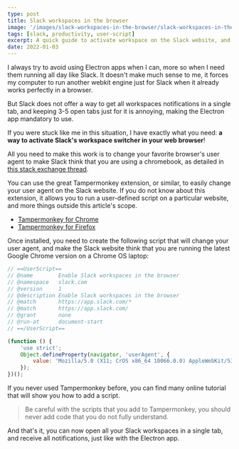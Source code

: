 ```yaml
---
type: post
title: Slack workspaces in the browser
image: '/images/slack-workspaces-in-the-browser/slack-workspaces-in-the-browser.jpg'
tags: [slack, productivity, user-script]
excerpt: A quick guide to activate workspace on the Slack website, and avoid using the electron app.
date: 2022-01-03
---
```


I always try to avoid using Electron apps when I can, more so when I need them running all day like Slack. It doesn't make much sense to me, it forces my computer to run another webkit engine just for Slack when it already works perfectly in a browser.

But Slack does not offer a way to get all workspaces notifications in a single tab, and keeping 3-5 open tabs just for it is annoying, making the Electron app mandatory to use. 

If you were stuck like me in this situation, I have exactly what you need: **a way to activate Slack's workspace switcher in your web browser**!

<CaptionImage src="/images/slack-workspaces-in-the-browser/slack-workspaces.jpg" alt="Slack workspaces" caption="Worspaces switcher in the browser" /> 

All you need to make this work is to change your favorite browser's user agent to make Slack think that you are using a chromebook, as detailed in [this stack exchange thread](https://webapps.stackexchange.com/questions/144258/slacks-web-version-shows-workspace-switching-sidebar-but-only-on-chromebooks).

You can use the great Tampermonkey extension, or similar, to easily change your user agent on the Slack website. If you do not know about this extension, it allows you to run a user-defined script on a particular website, and more things outside this article's scope.

- [Tampermonkey for Chrome](https://chrome.google.com/webstore/detail/tampermonkey/dhdgffkkebhmkfjojejmpbldmpobfkfo?hl=en)
- [Tampermonkey for Firefox](https://addons.mozilla.org/en-US/firefox/addon/tampermonkey/)

Once installed, you need to create the following script that will change your user agent, and make the Slack website think that you are running the latest Google Chrome version on a Chrome OS laptop:

```javascript
// ==UserScript==
// @name        Enable Slack workspaces in the browser
// @namespace   slack.com
// @version     1
// @description Enable Slack workspaces in the browser
// @match       https://app.slack.com/*
// @match       https://app.slack.com/
// @grant       none
// @run-at      document-start
// ==/UserScript==

(function () {
	'use strict';
    Object.defineProperty(navigator, 'userAgent', {
        value: 'Mozilla/5.0 (X11; CrOS x86_64 10066.0.0) AppleWebKit/537.36 (KHTML, like Gecko) Chrome/96.0.4664.110 Safari/537.36'
    });
})();
```

If you never used Tampermonkey before, you can find many online tutorial 
that will show you how to add a script. 

> Be careful with the scripts that you add to Tampermonkey, you should never add code that you do not fully understand.

And that's it, you can now open all your Slack workspaces in a single tab, and receive all notifications, just like with the Electron app.
